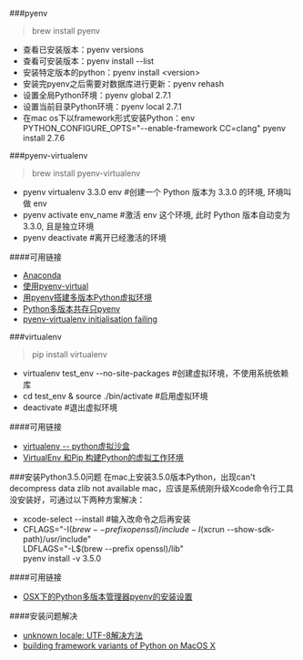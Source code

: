 ###pyenv
> brew install pyenv

- 查看已安装版本：pyenv versions
- 查看可安装版本：pyenv install --list
- 安装特定版本的python：pyenv install \<version\>
- 安装完pyenv之后需要对数据库进行更新：pyenv rehash
- 设置全局Python环境：pyenv global 2.7.1
- 设置当前目录Python环境：pyenv local 2.7.1
- 在mac os下以framework形式安装Python：env PYTHON_CONFIGURE_OPTS="--enable-framework CC=clang" pyenv install 2.7.6

###pyenv-virtualenv
> brew install pyenv-virtualenv 

- pyenv virtualenv 3.3.0 env    #创建一个 Python 版本为 3.3.0 的环境, 环境叫做 env
- pyenv activate env_name       #激活 env 这个环境, 此时 Python 版本自动变为 3.3.0, 且是独立环境
- pyenv deactivate              #离开已经激活的环境

####可用链接
- [Anaconda](http://seisman.info/anaconda-scientific-python-distribution.html)
- [使用pyenv-virtual](http://ju.outofmemory.cn/entry/105367)
- [用pyenv搭建多版本Python虚拟环境](http://www.it165.net/pro/html/201405/13603.html)
- [Python多版本共存只pyenv](http://seisman.info/python-pyenv.html)
- [pyenv-virtualenv initialisation failing](https://github.com/yyuu/pyenv-virtualenv/issues/36#ref-commit-e0fa11e)

###virtualenv
> pip install virtualenv

- virtualenv test_env --no-site-packages #创建虚拟环境，不使用系统依赖库
- cd test_env & source ./bin/activate #启用虚拟环境
- deactivate #退出虚拟环境

####可用链接
- [virtualenv -- python虚拟沙盒](http://www.cnblogs.com/tk091/p/3700013.html)
- [VirtualEnv 和Pip 构建Python的虚拟工作环境](https://www.v2ex.com/t/42760)

###安装Python3.5.0问题
在mac上安装3.5.0版本Python，出现can't decompress data zlib not available mac，应该是系统刚升级Xcode命令行工具没安装好，可通过以下两种方案解决：
- xcode-select --install #输入改命令之后再安装
- CFLAGS="-I$(brew --prefix openssl)/include -I$(xcrun --show-sdk-path)/usr/include" \
LDFLAGS="-L$(brew --prefix openssl)/lib" \
pyenv install -v 3.5.0

####可用链接
- [OSX下的Python多版本管理器pyenv的安装设置](http://python.jobbole.com/84621/)

####安装问题解决
- [unknown locale: UTF-8解决方法](https://www.phodal.com/blog/unknown-locale-utf-8/)
- [building framework variants of Python on MacOS X](https://github.com/yyuu/pyenv/issues/99)
